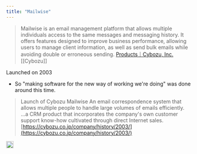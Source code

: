 ```yaml
---
title: "Mailwise"
---
```


> Mailwise is an email management platform that allows multiple individuals access to the same messages and messaging history. It offers features designed to improve business performance, allowing users to manage client information, as well as send bulk emails while avoiding double or erroneous sending.
[Products｜Cybozu, Inc.](https://cybozu.co.jp/en/company/products/)
[[Cybozu]]


Launched on 2003
- So "making software for the new way of working we're doing" was done around this time.

>  Launch of Cybozu Mailwise
> An email correspondence system that allows multiple people to handle large volumes of emails efficiently. ...a CRM product that incorporates the company's own customer support know-how cultivated through direct Internet sales.
[https://cybozu.co.jp/company/history/2003/](https://cybozu.co.jp/company/history/2003/)

<img src='https://scrapbox.io/api/pages/nishio-en/en/icon' alt='en.icon' height="19.5"/>
